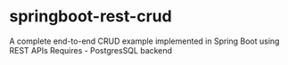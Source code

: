 # springboot-rest-crud
A complete end-to-end CRUD example implemented in Spring Boot using REST APIs
Requires - PostgresSQL backend
